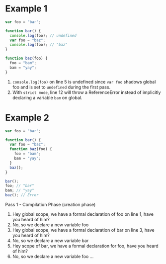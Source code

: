 # Example 1

```js
var foo = "bar";

function bar() {
  console.log(foo); // undefined
  var foo = "baz";
  console.log(foo); // "baz"
}

function baz(foo) {
  foo = "bam";
  bam = "yay";
}
```

1. `console.log(foo)` on line 5 is undefined since `var foo` shadows global foo and is set to `undefined` during the first pass.
1. With `strict mode`, line 12 will throw a ReferenceError instead of implicitly declaring a variable `bam` on global.

# Example 2

```js
var foo = "bar";

function bar() {
  var foo = "baz";
  function baz(foo) {
    foo = "bam";
    bam = "yay";
  }
  baz();
}

bar();
foo; // "bar"
bam; // "yay"
baz(); // Error
```

Pass 1 - Compilation Phase (creation phase)

1. Hey global scope, we have a formal declaration of foo on line 1, have you heard of him?
1. No, so we declare a new variable foo
1. Hey global scope, we have a formal declaration of bar on line 3, have you heard of him?
1. No, so we declare a new variable bar
1. Hey scope of bar, we have a formal declaration for foo, have you heard of him?
1. No, so we declare a new variable foo
   ...
